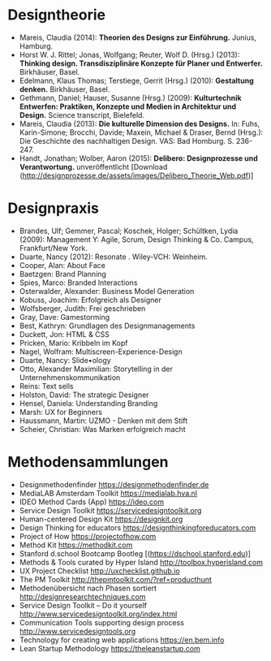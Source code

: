 # Designtheorie

- Mareis, Claudia (2014): **Theorien des Designs zur Einführung.** Junius, Hamburg.
- Horst W. J. Rittel; Jonas, Wolfgang; Reuter, Wolf D. (Hrsg.) (2013): **Thinking design. Transdisziplinäre Konzepte für Planer und Entwerfer.** Birkhäuser, Basel.
- Edelmann, Klaus Thomas; Terstiege, Gerrit (Hrsg.) (2010): **Gestaltung denken.** Birkhäuser, Basel.
- Gethmann, Daniel; Hauser, Susanne (Hrsg.) (2009): **Kulturtechnik Entwerfen: Praktiken, Konzepte und Medien in Architektur und Design.** Science transcript, Bielefeld.
- Mareis, Claudia (2013): **Die kulturelle Dimension des Designs.** In: Fuhs, Karin-Simone; Brocchi, Davide; Maxein, Michael & Draser, Bernd (Hrsg.): Die Geschichte des nachhaltigen Design. VAS: Bad Homburg. S. 236-247.
- Handt, Jonathan; Wolber, Aaron (2015): **Delibero: Designprozesse und Verantwortung.** unveröffentlicht [Download (http://designprozesse.de/assets/images/Delibero_Theorie_Web.pdf)]


# Designpraxis

- Brandes, Ulf; Gemmer, Pascal; Koschek, Holger; Schültken, Lydia (2009): Management Y: Agile, Scrum, Design Thinking & Co. Campus, Frankfurt/New York.
- Duarte, Nancy (2012): Resonate . Wiley-VCH: Weinheim.
- Cooper, Alan: About Face
- Baetzgen: Brand Planning
- Spies, Marco: Branded Interactions
- Osterwalder, Alexander: Business Model Generation
- Kobuss, Joachim: Erfolgreich als Designer
- Wolfsberger, Judith: Frei geschrieben
- Gray, Dave: Gamestorming
- Best, Kathryn: Grundlagen des Designmanagements
- Duckett, Jon: HTML & CSS
- Pricken, Mario: Kribbeln im Kopf
- Nagel, Wolfram: Multiscreen-Experience-Design
- Duarte, Nancy: Slide•ology
- Otto, Alexander Maximilian: Storytelling in der Unternehmenskommunikation
- Reins: Text sells
- Holston, David: The strategic Designer
- Hensel, Daniela: Understanding Branding
- Marsh: UX for Beginners
- Haussmann, Martin: UZMO - Denken mit dem Stift
- Scheier, Christian: Was Marken erfolgreich macht


# Methodensammlungen
- Designmethodenfinder https://designmethodenfinder.de
- MediaLAB Amsterdam Toolkit https://medialab.hva.nl
- IDEO Method Cards (App) https://ideo.com
- Service Design Toolkit https://servicedesigntoolkit.org
- Human-centered Design Kit https://designkit.org
- Design Thinking for educators https://designthinkingforeducators.com
- Project of How https://projectofhow.com
- Method Kit https://methodkit.com
- Stanford d.school Bootcamp Bootleg [(https://dschool.stanford.edu)]
- Methods & Tools curated by Hyper Island http://toolbox.hyperisland.com
- UX Project Checklist http://uxchecklist.github.io
- The PM Toolkit http://thepmtoolkit.com/?ref=producthunt
- Methodenübersicht nach Phasen sortiert http://designresearchtechniques.com
- Service Design Toolkit – Do it yourself http://www.servicedesigntoolkit.org/index.html
- Communication Tools supporting design process http://www.servicedesigntools.org
- Technology for creating web applications https://en.bem.info
- Lean Startup Methodology https://theleanstartup.com
